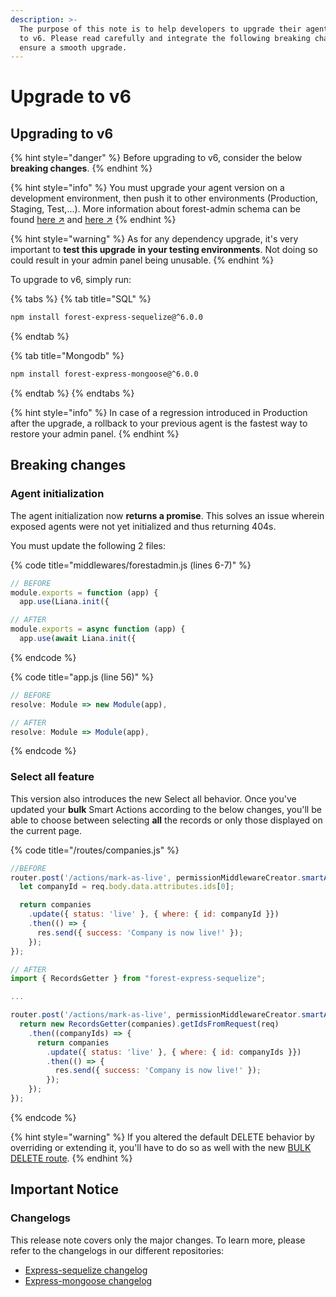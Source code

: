 ```yaml
---
description: >-
  The purpose of this note is to help developers to upgrade their agent from v5
  to v6. Please read carefully and integrate the following breaking changes to
  ensure a smooth upgrade.​
---
```


# Upgrade to v6

## Upgrading to v6

{% hint style="danger" %}
Before upgrading to v6, consider the below **breaking changes**.
{% endhint %}

{% hint style="info" %}
You must upgrade your agent version on a development environment, then push it to other environments (Production, Staging, Test,...).
More information about forest-admin schema can be found [here ↗](../../../reference-guide/models/README.md#the-forestadmin-schemajson-file) and [here ↗](./upgrade-to-v3.md#schema-versioning)
{% endhint %}

{% hint style="warning" %}
As for any dependency upgrade, it's very important to **test this upgrade** **in your testing environments**. Not doing so could result in your admin panel being unusable.
{% endhint %}

To upgrade to v6, simply run:

{% tabs %}
{% tab title="SQL" %}
```bash
npm install forest-express-sequelize@^6.0.0
```
{% endtab %}

{% tab title="Mongodb" %}
```bash
npm install forest-express-mongoose@^6.0.0
```
{% endtab %}
{% endtabs %}

{% hint style="info" %}
In case of a regression introduced in Production after the upgrade, a rollback to your previous agent is the fastest way to restore your admin panel.
{% endhint %}

## Breaking changes

### Agent initialization

The agent initialization now **returns a promise**. This solves an issue wherein exposed agents were not yet initialized and thus returning 404s.

You must update the following 2 files:

{% code title="middlewares/forestadmin.js (lines 6-7)" %}
```javascript
// BEFORE
module.exports = function (app) {
  app.use(Liana.init({

// AFTER
module.exports = async function (app) {
  app.use(await Liana.init({
```
{% endcode %}

{% code title="app.js (line 56)" %}
```javascript
// BEFORE
resolve: Module => new Module(app),

// AFTER
resolve: Module => Module(app),
```
{% endcode %}

### Select all feature

This version also introduces the new Select all behavior. Once you've updated your **bulk** Smart Actions according to the below changes, you'll be able to choose between selecting **all** the records or only those displayed on the current page.

{% code title="/routes/companies.js" %}
```javascript
//BEFORE
router.post('/actions/mark-as-live', permissionMiddlewareCreator.smartAction(), (req, res) => {
  let companyId = req.body.data.attributes.ids[0];

  return companies
    .update({ status: 'live' }, { where: { id: companyId }})
    .then(() => {
      res.send({ success: 'Company is now live!' });
    });
});

// AFTER
import { RecordsGetter } from "forest-express-sequelize";

...

router.post('/actions/mark-as-live', permissionMiddlewareCreator.smartAction(), (req, res) => {
  return new RecordsGetter(companies).getIdsFromRequest(req)
    .then((companyIds) => {
      return companies
        .update({ status: 'live' }, { where: { id: companyIds }})
        .then(() => {
          res.send({ success: 'Company is now live!' });
        });
    });
});
```
{% endcode %}

{% hint style="warning" %}
If you altered the default DELETE behavior by overriding or extending it, you'll have to do so as well with the new [BULK DELETE route](../../../reference-guide/routes/default-routes.md#delete-a-list-of-records).
{% endhint %}

## Important Notice

### Changelogs

This release note covers only the major changes. To learn more, please refer to the changelogs in our different repositories:

* [Express-sequelize changelog](https://github.com/ForestAdmin/forest-express-sequelize/blob/master/CHANGELOG.md#release-600---2020-03-17)
* [Express-mongoose changelog](https://github.com/ForestAdmin/forest-express-mongoose/blob/master/CHANGELOG.md#release-600---2020-03-17)
